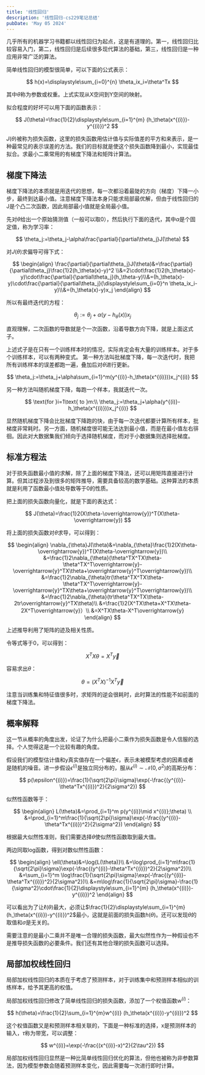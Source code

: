 ```yaml
---
title: '线性回归'
description: '线性回归-cs229笔记总结'
pubDate: 'May 05 2024'
---
```



几乎所有的机器学习书籍都以线性回归为起点，这是有道理的。第一，线性回归比较容易入门，第二，线性回归是后续很多现代算法的基础，第三，线性回归是一种应用非常广泛的算法。

简单线性回归的模型很简单，可以下面的公式表示：

$$
h(x)=\displaystyle\sum_{i=0}^{n} \theta_ix_i=\theta^Tx
$$

其中$\theta$称为参数或权重。上式实现从X空间到Y空间的映射。

拟合程度的好坏可以用下面的函数表示：

$$
J(\theta)=\frac{1}{2}\displaystyle\sum_{i=1}^{m} (h_\theta(x^{(i)})-y^{(i)})^2
$$

$J(\theta)$被称为损失函数，这里的损失函数用估计值与实际值差的平方和来表示，是一种最常见的表示误差的方法。我们的目标就是使这个损失函数降到最小，实现最佳拟合。求最小二乘常用的有梯度下降法和矩阵计算法。

## 梯度下降法

梯度下降法的本质就是用迭代的思想，每一次都沿着最陡的方向（梯度）下降一小步，最终到达最小值。注意梯度下降法本身只能求局部最优解，但由于线性回归的J是个凸二次函数，因此局部最小值就是全局最小值。

先对$\theta$给出一个原始猜测值（一般可以取0），然后执行下面的迭代，其中$\alpha$是个固定值，称为学习率：

$$
\theta_j:=\theta_j-\alpha\frac{\partial}{\partial\theta_j}J(\theta)
$$

对$J(\theta)$求偏导可得下式：

$$
\begin{align}
\frac{\partial}{\partial\theta_j}J(\theta)&=\frac{\partial}{\partial\theta_j}\frac{1}2(h_\theta(x)-y)^2 \\&=2\cdot\frac{1}2(h_\theta(x)-y)\cdot\frac{\partial}{\partial\theta_j}(h_\theta-y)\\&=(h_\theta(x)-y)\cdot\frac{\partial}{\partial\theta_j}(\displaystyle\sum_{i=0}^n \theta_ix_i-y)\\&=(h_\theta(x)-y)x_j
\end{align}
$$

所以有最终迭代的方程：

$$
\theta_j:=\theta_j+\alpha(y-h_\theta(x))x_j
$$

直观理解，二次函数的导数就是个一次函数，沿着导数方向下降，就是上面这式子。

上述式子是在只有一个训练样本时的情况，实际肯定会有大量的训练样本。对于多个训练样本，可以有两种变式。
第一种方法叫批梯度下降，每一次迭代时，我把所有训练样本的误差都跑一遍，叠加后对$\theta$进行更新。

$$
\theta_j:=\theta_j+\alpha\sum_{i=1}^m(y^{(i)}-h_\theta(x^{(i)}))x_j^{(i)}
$$

另一种方法叫随机梯度下降，每跑一个样本，我就迭代一次。

$$
\text{for }i=1\text{ to }m:\\
\theta_j:=\theta_j+\alpha(y^{(i)}-h_\theta(x^{(i)}))x_j^{(i)}
$$

显然随机梯度下降会比批梯度下降跑的快，由于每一次迭代都要计算所有样本，批梯度非常耗时。另一方面，随机梯度很可能无法达到最小值，而是在最小值左右徘徊。因此对大数据集我们倾向于选择随机梯度，而对于小数据集则选择批梯度。

## 标准方程法

对于损失函数最小值的求解，除了上面的梯度下降法，还可以用矩阵直接进行计算。但其过程涉及到很多的矩阵推导，需要具备较高的数学基础。这种算法的本质就是利用了函数最小值处导数等于0的性质。

把上面的损失函数向量化，就是下面的表达式：

$$
J(\theta)=\frac{1}2(X\theta-\overrightarrow{y})^T(X\theta-\overrightarrow{y})
$$

将上面的损失函数对$\theta$求导，可以得到：

$$
\begin{align}
\nabla_{\theta}J(\theta)&=\nabla_{\theta}\frac{1}2(X\theta-\overrightarrow{y})^T(X\theta-\overrightarrow{y})\\
&=\frac{1}2\nabla_{\theta}(\theta^TX^TX\theta-\theta^TX^T\overrightarrow{y}-\overrightarrow{y}^TX\theta+\overrightarrow{y}^T\overrightarrow{y})\\
&=\frac{1}2\nabla_{\theta}tr(\theta^TX^TX\theta-\theta^TX^T\overrightarrow{y}-\overrightarrow{y}^TX\theta+\overrightarrow{y}^T\overrightarrow{y})\\
&=\frac{1}2\nabla_{\theta}(tr\theta^TX^TX\theta-2tr\overrightarrow{y}^TX\theta)\\
&=\frac{1}2(X^TX\theta+X^TX\theta-2X^T\overrightarrow{y}）\\
&=X^TX\theta-X^T\overrightarrow{y}
\end{align}
$$

上述推导利用了矩阵的迹及相关性质。

令等式等于0，可以得到：

$$
X^TX\theta=X^T\overrightarrow{y}
$$

容易求出$\theta$：

$$
\theta = (X^TX)^{-1}X^T\overrightarrow{y}
$$

注意当训练集和特征值很多时，求矩阵的逆会很耗时，此时算法的性能不如前面的梯度下降法。

## 概率解释

这一节从概率的角度出发，论证了为什么把最小二乘作为损失函数是令人信服的选择。个人觉得这是一个比较有趣的角度。

假设我们的模型估计值和y真实值存在一个偏差$\epsilon$，表示未被模型考虑的因素或者是随机的噪音。进一步假设$\epsilon^{(i)}$是独立同分布的，服从$\epsilon^{(i)}\sim\mathcal{N}(0,\sigma^2)$的高斯分布：

$$
p(\epsilon^{(i)})=\frac{1}{\sqrt{2\pi}\sigma}\exp(-\frac{(y^{(i)}-\theta^Tx^{(i)})^2}{2\sigma^2})
$$

似然性函数等于：

$$
\begin{align}
L(\theta)&=\prod_{i=1}^m p(y^{(i)}\mid x^{(i)};\theta) \\
&=\prod_{i=1}^m\frac{1}{\sqrt{2\pi}\sigma}\exp(-\frac{(y^{(i)}-\theta^Tx^{(i)})^2}{2\sigma^2})
\end{align}
$$

根据最大似然性准则，我们需要选择$\theta$使似然性函数取到最大值。

两边同取log函数，得到对数似然性函数：

$$
\begin{align}
\ell(\theta)&=\log{L(\theta)}\\
&=\log\prod_{i=1}^m\frac{1}{\sqrt{2\pi}\sigma}\exp(-\frac{(y^{(i)}-\theta^Tx^{(i)})^2}{2\sigma^2})\\
&=\sum_{i=1}^m \log\frac{1}{\sqrt{2\pi}\sigma}\exp(-\frac{(y^{(i)}-\theta^Tx^{(i)})^2}{2\sigma^2})\\
&=m\log\frac{1}{\sqrt{2\pi}\sigma}-\frac{1}{\sigma^2}\cdot\frac{1}{2}\displaystyle\sum_{i=1}^{m} (h_\theta(x^{(i)})-y^{(i)})^2
\end{align}
$$

可以看出为了让$\ell(\theta)$最大，必须让$\frac{1}{2}\displaystyle\sum_{i=1}^{m} (h_\theta(x^{(i)})-y^{(i)})^2$最小，这就是前面的损失函数$h(\theta)$。还可以发现$\theta$的取值和$\sigma$是无关的。

需要注意的是最小二乘并不是唯一合理的损失函数，最大似然性作为一种假设也不是推导损失函数的必要条件。我们还有其他合理的损失函数可以选择。

## 局部加权线性回归

局部加权线性回归的本质在于考虑了预测样本，对于训练集中和预测样本相似的训练样本，给予其更高的权值。

局部加权线性回归修改了简单线性回归的损失函数，添加了一个权值函数$w^{(i)}$：

$$
h(\theta)=\frac{1}{2}\sum_{i=1}^{m}w^{(i)} (h_\theta(x^{(i)})-y^{(i)})^2
$$

这个权值函数又是和预测样本相关联的，下面是一种标准的选择，x是预测样本的输入，$\tau$称为带宽，可以调整：

$$
w^{(i)}=\exp(-\frac{(x^{(i)}-x)^2}{2\tau^2})
$$

局部加权线性回归显然是一种比简单线性回归优化的算法，但他也被称为非参数算法，因为模型参数会随着预测样本变化，因此需要每一次进行即时计算。
